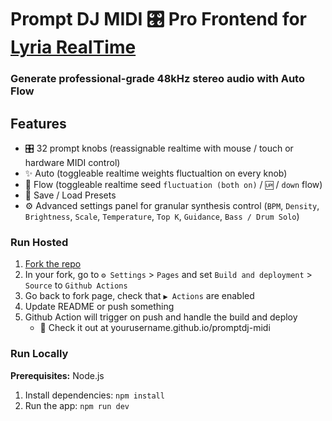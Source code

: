# Prompt DJ MIDI 🎛️ Pro Frontend for [Lyria RealTime](https://deepmind.google/models/lyria/realtime/)

### Generate professional-grade 48kHz stereo audio with Auto Flow

## Features
- 🎛️ 32 prompt knobs (reassignable realtime with mouse / touch or hardware MIDI control)
- ✨ Auto (toggleable realtime weights fluctualtion on every knob)
- 🪩 Flow (toggleable realtime seed `fluctuation (both on)` / `🆙` / `down` flow)
- 💾 Save / Load Presets
- ⚙️ Advanced settings panel for granular synthesis control (`BPM`, `Density`, `Brightness`, `Scale`, `Temperature`, `Top K`, `Guidance`, `Bass / Drum Solo`)

### Run Hosted

1. [Fork the repo](https://github.com/daoch4n/promptdj-midi/fork)
2. In your fork, go to `⚙️ Settings` > `Pages` and set `Build and deployment` > `Source` to `Github Actions`
3. Go back to fork page, check that `▶️ Actions` are enabled
4. Update README or push something
5. Github Action will trigger on push and handle the build and deploy
   - 🚀 Check it out at yourusername.github.io/promptdj-midi

### Run Locally

**Prerequisites:**  Node.js

1. Install dependencies:
   `npm install`
2. Run the app:
   `npm run dev`
